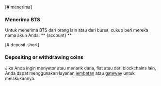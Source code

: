 [# menerima]

### Menerima BTS

Untuk menerima BTS dari orang lain atau dari bursa, cukup beri mereka nama akun Anda: ** {account} **

[# deposit-short]

### Depositing or withdrawing coins

Jika Anda ingin menyetor atau menarik dana, fiat atau dari blockchains lain, Anda dapat menggunakan layanan [jembatan](introduction/bridges_gateways) atau [gateway](introduction/bridges_gateways) untuk melakukannya.